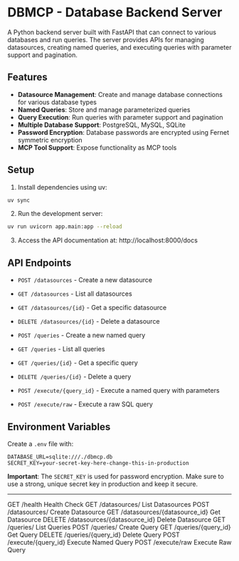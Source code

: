 # DBMCP - Database Backend Server

A Python backend server built with FastAPI that can connect to various databases and run queries. The server provides APIs for managing datasources, creating named queries, and executing queries with parameter support and pagination.

## Features

- **Datasource Management**: Create and manage database connections for various database types
- **Named Queries**: Store and manage parameterized queries
- **Query Execution**: Run queries with parameter support and pagination
- **Multiple Database Support**: PostgreSQL, MySQL, SQLite
- **Password Encryption**: Database passwords are encrypted using Fernet symmetric encryption
- **MCP Tool Support**: Expose functionality as MCP tools

## Setup

1. Install dependencies using uv:
```bash
uv sync
```

2. Run the development server:
```bash
uv run uvicorn app.main:app --reload
```

3. Access the API documentation at: http://localhost:8000/docs

## API Endpoints

- `POST /datasources` - Create a new datasource
- `GET /datasources` - List all datasources
- `GET /datasources/{id}` - Get a specific datasource
- `DELETE /datasources/{id}` - Delete a datasource

- `POST /queries` - Create a new named query
- `GET /queries` - List all queries
- `GET /queries/{id}` - Get a specific query
- `DELETE /queries/{id}` - Delete a query

- `POST /execute/{query_id}` - Execute a named query with parameters
- `POST /execute/raw` - Execute a raw SQL query

## Environment Variables

Create a `.env` file with:
```
DATABASE_URL=sqlite:///./dbmcp.db
SECRET_KEY=your-secret-key-here-change-this-in-production
```

**Important**: The `SECRET_KEY` is used for password encryption. Make sure to use a strong, unique secret key in production and keep it secure.



----

GET      /health                        Health Check
GET      /datasources/                  List Datasources
POST     /datasources/                  Create Datasource
GET      /datasources/{datasource_id}   Get Datasource
DELETE   /datasources/{datasource_id}   Delete Datasource
GET      /queries/                      List Queries
POST     /queries/                      Create Query
GET      /queries/{query_id}            Get Query
DELETE   /queries/{query_id}            Delete Query
POST     /execute/{query_id}            Execute Named Query
POST     /execute/raw                   Execute Raw Query